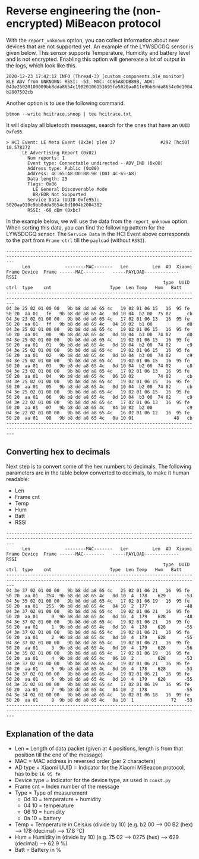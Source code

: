 # Reverse engineering the (non-encrypted) MiBeacon protocol 

With the `report_unknown` option, you can collect information about new devices that are not supported yet. An example of the LYWSDCGQ sensor is given below. This sensor supports Temperature, Humidity and battery level and is not encrypted. Enabling this option will genereate a lot of output in the logs, which look like this.

`2020-12-23 17:42:12 INFO (Thread-3) [custom_components.ble_monitor] BLE ADV from UNKNOWN: RSSI: -53, MAC: 4C65A8DDB89B, ADV: 043e25020100009bb8dda8654c19020106151695fe5020aa01fe9bb8dda8654c0d1004b2007502cb`

Another option is to use the following command. 

`btmon --write hcitrace.snoop | tee hcitrace.txt`

It will display all bluetooth messages, search for the ones that have an `UUID 0xfe95`. 

```
> HCI Event: LE Meta Event (0x3e) plen 37                 #292 [hci0] 10.578272
      LE Advertising Report (0x02)
        Num reports: 1
        Event type: Connectable undirected - ADV_IND (0x00)
        Address type: Public (0x00)
        Address: 4C:65:A8:DD:B8:9B (OUI 4C-65-A8)
        Data length: 25
        Flags: 0x06
          LE General Discoverable Mode
          BR/EDR Not Supported
        Service Data (UUID 0xfe95): 5020aa010c9bb8dda8654c0d1004b2004302
        RSSI: -68 dBm (0xbc)
```

In the example below, we will use the data from the `report_unknown` option. When sorting this data, you can find the following pattern for the LYWSDCGQ sensor. The `Service Data` in the HCI Event above corresponds to the part from `Frame ctrl` till the `payload` (without `RSSI`). 

```
-----------------------------------------------------------------------------------------------------------------------------------------------
      Len             --------MAC-------   Len         Len  AD  Xiaomi Frame Device  Frame ------MAC--------   -----PAYLOAD-------------  RSSI
                                                           type  UUID   ctrl  type    cnt                      Type  Len Temp   Hum   Batt
-----------------------------------------------------------------------------------------------------------------------------------------------
04 3e 25 02 01 00 00   9b b8 dd a8 65 4c   19 02 01 06 15   16  95 fe  50 20  aa 01   fe   9b b8 dd a8 65 4c   0d 10 04  b2 00  75 02      cb
04 3e 23 02 01 00 00   9b b8 dd a8 65 4c   17 02 01 06 13   16  95 fe  50 20  aa 01   ff   9b b8 dd a8 65 4c   04 10 02  b1 00             d0
04 3e 25 02 01 00 00   9b b8 dd a8 65 4c   19 02 01 06 15   16  95 fe  50 20  aa 01   00   9b b8 dd a8 65 4c   0d 10 04  b3 00  74 02      d0
04 3e 25 02 01 00 00   9b b8 dd a8 65 4c   19 02 01 06 15   16  95 fe  50 20  aa 01   01   9b b8 dd a8 65 4c   0d 10 04  b2 00  74 02      c9
04 3e 25 02 01 00 00   9b b8 dd a8 65 4c   19 02 01 06 15   16  95 fe  50 20  aa 01   02   9b b8 dd a8 65 4c   0d 10 04  b3 00  74 02      c9
04 3e 25 02 01 00 00   9b b8 dd a8 65 4c   19 02 01 06 15   16  95 fe  50 20  aa 01   03   9b b8 dd a8 65 4c   0d 10 04  b2 00  74 02      c8
04 3e 23 02 01 00 00   9b b8 dd a8 65 4c   17 02 01 06 13   16  95 fe  50 20  aa 01   04   9b b8 dd a8 65 4c   06 10 02         74 02      cb
04 3e 25 02 01 00 00   9b b8 dd a8 65 4c   19 02 01 06 15   16  95 fe  50 20  aa 01   05   9b b8 dd a8 65 4c   0d 10 04  b2 00  74 02      cb
04 3e 25 02 01 00 00   9b b8 dd a8 65 4c   19 02 01 06 15   16  95 fe  50 20  aa 01   06   9b b8 dd a8 65 4c   0d 10 04  b3 00  74 02      c9
04 3e 23 02 01 00 00   9b b8 dd a8 65 4c   17 02 01 06 13   16  95 fe  50 20  aa 01   07   9b b8 dd a8 65 4c   04 10 02  b2 00             c9
04 3e 22 02 01 00 00   9b b8 dd a8 65 4c   16 02 01 06 12   16  95 fe  50 20  aa 01   08   9b b8 dd a8 65 4c   0a 10 01               48   cb
-----------------------------------------------------------------------------------------------------------------------------------------------
```

## Converting hex to decimals
Next step is to convert some of the hex numbers to decimals. The following parameters are in the table below converted to decimals, to make it human readable:

- Len
- Frame cnt
- Temp
- Hum
- Batt
- RSSI

```
-----------------------------------------------------------------------------------------------------------------------------------------------
      Len             --------MAC-------   Len         Len  AD  Xiaomi Frame Device  Frame ------MAC--------   -----PAYLOAD-------------  RSSI
                                                           type  UUID   ctrl  type    cnt                      Type  Len Temp   Hum   Batt
-----------------------------------------------------------------------------------------------------------------------------------------------
04 3e 37 02 01 00 00   9b b8 dd a8 65 4c   25 02 01 06 21   16  95 fe  50 20  aa 01   254  9b b8 dd a8 65 4c   0d 10  4  178    629       -53
04 3e 35 02 01 00 00   9b b8 dd a8 65 4c   17 02 01 06 19   16  95 fe  50 20  aa 01   255  9b b8 dd a8 65 4c   04 10  2  177              -48
04 3e 37 02 01 00 00   9b b8 dd a8 65 4c   19 02 01 06 21   16  95 fe  50 20  aa 01     0  9b b8 dd a8 65 4c   0d 10  4  179    628       -48
04 3e 37 02 01 00 00   9b b8 dd a8 65 4c   19 02 01 06 21   16  95 fe  50 20  aa 01     1  9b b8 dd a8 65 4c   0d 10  4  178    628       -55
04 3e 37 02 01 00 00   9b b8 dd a8 65 4c   19 02 01 06 21   16  95 fe  50 20  aa 01     2  9b b8 dd a8 65 4c   0d 10  4  179    628       -55
04 3e 37 02 01 00 00   9b b8 dd a8 65 4c   19 02 01 06 21   16  95 fe  50 20  aa 01     3  9b b8 dd a8 65 4c   0d 10  4  179    628       -56
04 3e 35 02 01 00 00   9b b8 dd a8 65 4c   17 02 01 06 19   16  95 fe  50 20  aa 01     4  9b b8 dd a8 65 4c   06 10  2         628       -53
04 3e 37 02 01 00 00   9b b8 dd a8 65 4c   19 02 01 06 21   16  95 fe  50 20  aa 01     5  9b b8 dd a8 65 4c   0d 10  4  178    628       -53
04 3e 37 02 01 00 00   9b b8 dd a8 65 4c   19 02 01 06 21   16  95 fe  50 20  aa 01     6  9b b8 dd a8 65 4c   0d 10  4  179    628       -55
04 3e 35 02 01 00 00   9b b8 dd a8 65 4c   17 02 01 06 19   16  95 fe  50 20  aa 01     7  9b b8 dd a8 65 4c   04 10  2  178              -55
04 3e 34 02 01 00 00   9b b8 dd a8 65 4c   16 02 01 06 18   16  95 fe  50 20  aa 01     8  9b b8 dd a8 65 4c   0a 10  1              72   -53
-----------------------------------------------------------------------------------------------------------------------------------------------
```

## Explanation of the data

- Len = Length of data packet (given at 4 positions, length is from that position till the end of the message)
- MAC = MAC address in reversed order (per 2 characters)
- AD type + Xiaomi UUID = Indicator for the Xiaomi MiBeacon protocol, has to be `16 95 fe`
- Device type = Indicator for the device type, as used in `const.py`
- Frame cnt = Index number of the message
- Type = Type of measurement
  - 0d 10 = temperature + humidity
  - 04 10 = temperature
  - 06 10 = humidity
  - 0a 10 = battery
- Temp = Temperature in Celsius (divide by 10) (e.g. b2 00 --> 00 B2 (hex) --> 178 (decimal) --> 17.8 °C)
- Hum = Humidity in (divide by 10) (e.g. 75 02 --> 0275 (hex) --> 629 (decimal) --> 62.9 %)
- Batt = Battery in %
